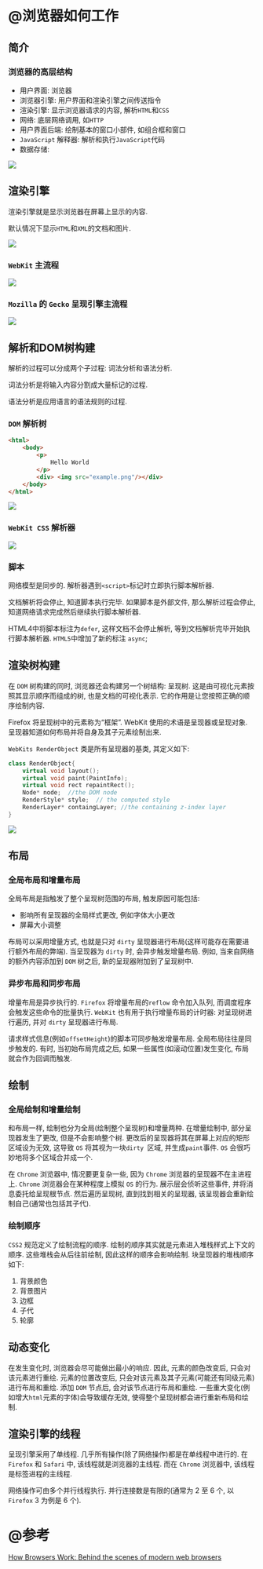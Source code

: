 # @浏览器如何工作

## 简介

### 浏览器的高层结构

- 用户界面: 浏览器
- 浏览器引擎: 用户界面和渲染引擎之间传送指令
- 渲染引擎: 显示浏览器请求的内容, 解析`HTML`和`CSS`
- 网络: 底层网络调用, 如`HTTP`
- 用户界面后端: 绘制基本的窗口小部件, 如组合框和窗口
- `JavaScript` 解释器: 解析和执行`JavaScript`代码
- 数据存储:

![](https://www.html5rocks.com/zh/tutorials/internals/howbrowserswork/layers.png)

## 渲染引擎

渲染引擎就是显示浏览器在屏幕上显示的内容.

默认情况下显示`HTML`和`XML`的文档和图片.

![](https://www.html5rocks.com/zh/tutorials/internals/howbrowserswork/flow.png)


### `WebKit` 主流程

![](https://www.html5rocks.com/zh/tutorials/internals/howbrowserswork/webkitflow.png)

### `Mozilla` 的 `Gecko` 呈现引擎主流程

![](https://www.html5rocks.com/zh/tutorials/internals/howbrowserswork/image008.jpg)


## 解析和DOM树构建

解析的过程可以分成两个子过程: 词法分析和语法分析.

词法分析是将输入内容分割成大量标记的过程.

语法分析是应用语言的语法规则的过程.

### `DOM` 解析树

```html
<html>
    <body>
        <p>
            Hello World
        </p>
        <div> <img src="example.png"/></div>
    </body>
</html>
```

![](https://www.html5rocks.com/zh/tutorials/internals/howbrowserswork/image015.png)

### `WebKit CSS` 解析器

![](https://www.html5rocks.com/zh/tutorials/internals/howbrowserswork/image023.png)

### 脚本

网络模型是同步的. 解析器遇到`<script>`标记时立即执行脚本解析器.

文档解析将会停止, 知道脚本执行完毕. 如果脚本是外部文件, 那么解析过程会停止, 知道网络请求完成然后继续执行脚本解析器.

HTML4中将脚本标注为`defer`, 这样文档不会停止解析, 等到文档解析完毕开始执行脚本解析器. `HTML5`中增加了新的标注 `async`;

## 渲染树构建

在 `DOM` 树构建的同时, 浏览器还会构建另一个树结构: 呈现树. 这是由可视化元素按照其显示顺序而组成的树, 也是文档的可视化表示. 它的作用是让您按照正确的顺序绘制内容.

Firefox 将呈现树中的元素称为“框架”. WebKit 使用的术语是呈现器或呈现对象.
呈现器知道如何布局并将自身及其子元素绘制出来.

`WebKits RenderObject` 类是所有呈现器的基类, 其定义如下:

```c++
class RenderObject{
    virtual void layout();
    virtual void paint(PaintInfo);
    virtual void rect repaintRect();
    Node* node;  //the DOM node
    RenderStyle* style;  // the computed style
    RenderLayer* containgLayer; //the containing z-index layer
}
```

![](https://www.html5rocks.com/zh/tutorials/internals/howbrowserswork/image025.png)

## 布局

### 全局布局和增量布局

全局布局是指触发了整个呈现树范围的布局, 触发原因可能包括:

- 影响所有呈现器的全局样式更改, 例如字体大小更改
- 屏幕大小调整

布局可以采用增量方式, 也就是只对 `dirty` 呈现器进行布局(这样可能存在需要进行额外布局的弊端).
当呈现器为 `dirty` 时, 会异步触发增量布局. 例如, 当来自网络的额外内容添加到 `DOM` 树之后, 新的呈现器附加到了呈现树中.

### 异步布局和同步布局

增量布局是异步执行的. `Firefox` 将增量布局的`reflow` 命令加入队列, 而调度程序会触发这些命令的批量执行. `WebKit` 也有用于执行增量布局的计时器: 对呈现树进行遍历, 并对 `dirty` 呈现器进行布局.

请求样式信息(例如`offsetHeight`)的脚本可同步触发增量布局.
全局布局往往是同步触发的.
有时, 当初始布局完成之后, 如果一些属性(如滚动位置)发生变化, 布局就会作为回调而触发.

## 绘制

### 全局绘制和增量绘制
和布局一样, 绘制也分为全局(绘制整个呈现树)和增量两种. 在增量绘制中, 部分呈现器发生了更改, 但是不会影响整个树. 更改后的呈现器将其在屏幕上对应的矩形区域设为无效, 这导致 `OS` 将其视为一块`dirty `区域, 并生成`paint`事件. `OS` 会很巧妙地将多个区域合并成一个.

在 `Chrome` 浏览器中, 情况要更复杂一些, 因为 `Chrome` 浏览器的呈现器不在主进程上. `Chrome` 浏览器会在某种程度上模拟 `OS` 的行为. 展示层会侦听这些事件, 并将消息委托给呈现根节点. 然后遍历呈现树, 直到找到相关的呈现器, 该呈现器会重新绘制自己(通常也包括其子代).

### 绘制顺序
`CSS2` 规范定义了绘制流程的顺序. 绘制的顺序其实就是元素进入堆栈样式上下文的顺序. 这些堆栈会从后往前绘制, 因此这样的顺序会影响绘制. 块呈现器的堆栈顺序如下:

1. 背景颜色
2. 背景图片
3. 边框
4. 子代
5. 轮廓

## 动态变化

在发生变化时, 浏览器会尽可能做出最小的响应. 因此, 元素的颜色改变后, 只会对该元素进行重绘. 元素的位置改变后, 只会对该元素及其子元素(可能还有同级元素)进行布局和重绘. 添加 `DOM` 节点后, 会对该节点进行布局和重绘. 一些重大变化(例如增大`html`元素的字体)会导致缓存无效, 使得整个呈现树都会进行重新布局和绘制.

## 渲染引擎的线程

呈现引擎采用了单线程. 几乎所有操作(除了网络操作)都是在单线程中进行的. 在 `Firefox` 和 `Safari` 中, 该线程就是浏览器的主线程. 而在 `Chrome` 浏览器中, 该线程是标签进程的主线程.

网络操作可由多个并行线程执行. 并行连接数是有限的(通常为 2 至 6 个, 以 `Firefox` 3 为例是 6 个).

# @参考

[How Browsers Work: Behind the scenes of modern web browsers](https://www.html5rocks.com/en/tutorials/internals/howbrowserswork/)
